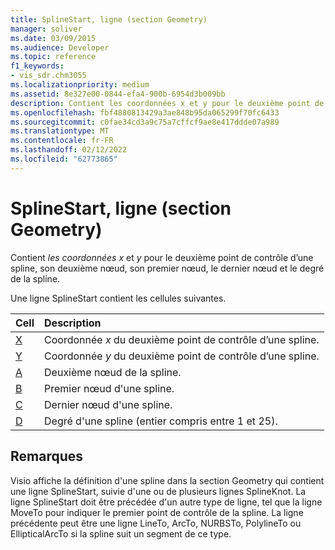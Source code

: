 ```yaml
---
title: SplineStart, ligne (section Geometry)
manager: soliver
ms.date: 03/09/2015
ms.audience: Developer
ms.topic: reference
f1_keywords:
- vis_sdr.chm3055
ms.localizationpriority: medium
ms.assetid: 8e327e00-0844-efa4-900b-6954d3b009bb
description: Contient les coordonnées x et y pour le deuxième point de contrôle d’une spline, son deuxième nœud, son premier nœud, le dernier nœud et le degré de la spline.
ms.openlocfilehash: fbf4880813429a3ae848b95da065299f70fc6433
ms.sourcegitcommit: c0fae34cd3a9c75a7cffcf9ae8e417ddde07a989
ms.translationtype: MT
ms.contentlocale: fr-FR
ms.lasthandoff: 02/12/2022
ms.locfileid: "62773865"
---
```

# <a name="splinestart-row-geometry-section"></a>SplineStart, ligne (section Geometry)

Contient  *les coordonnées x*  et  *y*  pour le deuxième point de contrôle d’une spline, son deuxième nœud, son premier nœud, le dernier nœud et le degré de la spline. 
  
Une ligne SplineStart contient les cellules suivantes.
  
|**Cell**|**Description**|
|:-----|:-----|
|[X](x-cell-geometry-section.md) <br/> |Coordonnée *x*  du deuxième point de contrôle d’une spline. |
|[Y](y-cell-geometry-section.md) <br/> |Coordonnée *y*  du deuxième point de contrôle d’une spline. |
|[A](a-cell-geometry-section.md) <br/> |Deuxième nœud de la spline. |
|[B](b-cell-geometry-section.md) <br/> |Premier nœud d'une spline. |
|[C](c-cell-geometry-section.md) <br/> |Dernier nœud d'une spline. |
|[D](d-cell-geometry-section.md) <br/> |Degré d'une spline (entier compris entre 1 et 25). |
   
## <a name="remarks"></a>Remarques

Visio affiche la définition d'une spline dans la section Geometry qui contient une ligne SplineStart, suivie d'une ou de plusieurs lignes SplineKnot. La ligne SplineStart doit être précédée d'un autre type de ligne, tel que la ligne MoveTo pour indiquer le premier point de contrôle de la spline. La ligne précédente peut être une ligne LineTo, ArcTo, NURBSTo, PolylineTo ou EllipticalArcTo si la spline suit un segment de ce type.
  

